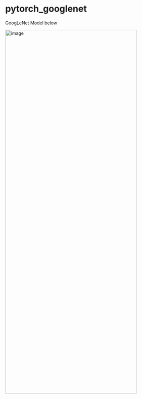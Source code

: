# pytorch_googlenet

GoogLeNet Model below



<img width="416" height="1151" alt="image" src="https://github.com/user-attachments/assets/577fdacc-02a0-476e-bec9-191191aacde4" />
